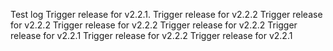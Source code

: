 Test log
Trigger release for v2.2.1.
Trigger release for v2.2.2
Trigger release for v2.2.2
Trigger release for v2.2.2
Trigger release for v2.2.2
Trigger release for v2.2.1
Trigger release for v2.2.2
Trigger release for v2.2.1
